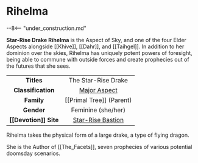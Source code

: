 # Rihelma

--8<-- "under_construction.md"

**Star-Rise Drake Rihelma** is the Aspect of Sky, and one of the four Elder Aspects alongside [[Khive]], [[Dahr]], and [[Taihgel]]. In addition to her dominion over the skies, Rihelma has uniquely potent powers of foresight, being able to commune with outside forces and create prophecies out of the futures that she sees.

|  |  |
|:----------:|:----------------------:|
| **Titles** | The Star-Rise Drake |
| **Classification** | [Major Aspect](/Lore/Higher_Beings/Major_Aspects/) |
| **Family** | [[Primal Tree]] (Parent) <br> |
| **Gender** | Feminine (she/her) |
| **[[Devotion]] Site** | [Star-Rise Bastion](World/Points_of_Interest/Star-Rise_Bastion/)|

Rihelma takes the physical form of a large drake, a type of flying dragon.

She is the Author of [[The_Facets]], seven prophecies of various potential doomsday scenarios.

